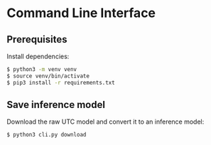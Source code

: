 # Command Line Interface


## Prerequisites

Install dependencies:

```bash
$ python3 -m venv venv
$ source venv/bin/activate
$ pip3 install -r requirements.txt
```


## Save inference model

Download the raw UTC model and convert it to an inference model:

```bash
$ python3 cli.py download
```
